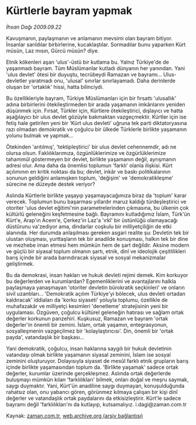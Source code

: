 # Kürtlerle bayram yapmak

*İhsan Dağı 2009.09.22*

<tr><td class="metin" colspan="2" style="padding-top: 20px; padding-left: 5px; padding-right: 10px;">Kavuşmanın, paylaşmanın ve anlamanın mevsimi olan bayram bitiyor. İnsanlar sarıldılar birbirlerine, kucaklaştılar. Sormadılar bunu yaparken Kürt müsün, Laz mısın, Gürcü müsün? diye.</td></tr><tr><td class="metin" colspan="2" style="padding-top: 20px; padding-left: 5px; padding-right: 10px;"><p>Etnik kökenleri aşan 'ulus'-üstü bir kutlama bu. Yalnız Türkiye'de de yaşanmadı bayram. Tüm Müslümanlar kutladı dünyanın her yanından. Yani 'ulus devlet' ötesi bir duyuştu, tecrübeydi Ramazan ve bayramı... Ulus-devletler yaratmadı onu, 'ulusal' sınırlar sınırlayamadı. Daha derinlerde oluşan bir 'ortaklık' hissi, hatta bilinciydi.
<p>Bu özellikleriyle bayram, Türkiye Müslümanları için bir fırsattı 'ulusallık' adına birbirlerini ötekileştirmeden bir arada yaşamanın imkânlarını yeniden düşünmek için. Fırsat, Türkler için, Kürtlere ötekileştirici, dışlayıcı ve hatta aşağılayıcı bir ulus devlet gözüyle bakmaktan vazgeçmektir. Kürtler için ise fetiş hale getirilen yeni bir 'Kürt ulus devleti' uğruna tek parti diktatoryasına razı olmadan demokratik ve çoğulcu bir ülkede Türklerle birlikte yaşamanın yolunu bulmak ve yapmak...
<p>Ötekinden 'arıtılmış', 'tektipleştirici' bir ulus devlet cehennemdir, adı ne olursa olsun. Faklılıklarımıza, özgünlüklerimize ve özgürlüklerimize tahammül göstermeyen bir devlet, birlikte yaşamanın değil, ayrışmanın adresi olur. Ama daha da önemlisi toplumun 'farklı' olanla ilişkisi. Kürt açılımının en kritik noktası da bu; devlet, inkâr ve baskı politikalarının sonunun geldiğini anlamışken toplum, 'değişim' ve 'demokratikleşme' sürecine ne düzeyde destek veriyor?
<p>Aslında Kürtlerle birlikte yaşayıp yaşamayacağımıza biraz da 'toplum' karar verecek. Toplumun bunu başarması yıllardır maruz kaldığı türdeşleştirici ve otoriter 'ulus devlet eğitimi'nin parametrelerinden çıkmasına, bu ülkenin çok kültürlü geleneğini keşfetmesine bağlı. Bayramını kutladığımız İslam, Türk'ün Kürt'e, Arap'ın Acem'e, Çerkez'in Laz'a 'ırkî' bir üstünlüğü olamayacağı düstûrunu va'zediyor ama, dindarlar coşkulu bir milliyetçiliğin de etki alanında. Her durumda anlaşılması gereken asgari realite şu: Devletin tek bir ulustan oluşması, yurttaşların tek bir anadilde konuşması, halkın tek bir dine ve mezhebe iman etmesi hem mümkün hem de şart değildir. Aksine modern ve güçlü bir siyasal toplum olmanın şartı, etnik, dinî ve ideolojik çeşitlilikleri barış içinde bir arada barındıracak siyasal ve sosyal mekanizmalar geliştirmek.
<p>Bu da demokrasi, insan hakları ve hukuk devleti rejimi demek. Kim korkuyor bu değerlerden ve kurumlardan? Egemenliklerini ve avantajlarını halkla paylaşmaya yanaşmayan 'otoriter devletin bürokratik seçkinleri' ve onların sivil uzantıları... 'Demokratik açılım Türkiye'yi bölecek, ulus devleti ortadan kaldıracak' iddiaları da 'korku siyaseti' yoluyla toplumu, özellikle de muhafazakâr ve milliyetçi kesimleri 'denetleme' stratejisinin yeni bir uygulaması. Özgüven, çoğulcu kültürel geleneğin hatırası ve sağlam ortak değerler korkunun panzehiri. Kuşkusuz, Ramazan ve bayram 'ortak değerler'in önemli bir zemini. İslam, ortak yaşamın, entegrasyonun, sosyalleşmenin vazgeçilmez bir 'kolaylaştırıcısı'. Din, önemli bir 'ortak payda', vatandaşlık bir başkası...
<p>Yani demokratik, çoğulcu, insan haklarına saygılı bir hukuk devletinin vatandaşı olmak birlikte yaşamanın siyasal zeminini, İslam ise sosyal zeminini oluşturuyor. Dolayısıyla siyaset de mesûl farklı etnik grupların barış içinde birlikte yaşamasından toplum da. 'Birlikte yaşamak' sadece ortak değerler, kurumlar üzerinde gerçekleşmez. Aslında ortak değerlerde buluşmayı mümkün kılan 'farklılıkları' bilmek, onları doğal ve meşru saymak, saygı duymaktır. Yani, Kürt'ün anadiline saygı duymayan, konuşulduğunda rahatsız olan, onu yabancı gören, görünmez kılmaya çalışan bir kişi dinî değerler ve vatandaşlık ortak paydalarını da etkisizleştirir. Kürt'le sadece bayramı değil 'farklılıkları'nı da kutlayıp, kutsamalıyız. i.dagi@zaman.com.tr <br/></p></p></p></p></p></p></td></tr>

Kaynak: [zaman.com.tr](http://zaman.com.tr/yazar.do?yazino=894848), [web.archive.org (arşiv bağlantısı)](http://web.archive.org/web/20091009091619/http://www.zaman.com.tr:80/yazar.do?yazino=894848)
